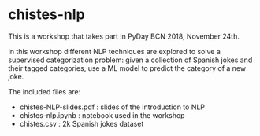 # chistes-nlp

This is a workshop that takes part in PyDay BCN 2018, November 24th.

In this workshop different NLP techniques are explored to solve a supervised categorization problem: given a collection of Spanish jokes and their tagged categories, use a ML model to predict the category of a new joke.

The included files are:
* chistes-NLP-slides.pdf : slides of the introduction to NLP
* chistes-nlp.ipynb : notebook used in the workshop
* chistes.csv : 2k Spanish jokes dataset

